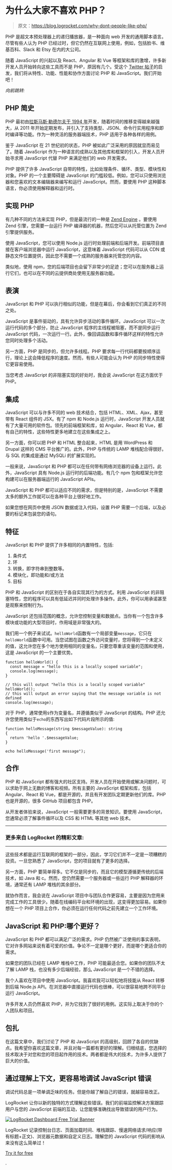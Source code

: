 # 为什么大家不喜欢 PHP？

> 原文：<https://blog.logrocket.com/why-dont-people-like-php/>

PHP 是超文本预处理器上的递归播放器，是一种面向 web 开发的通用脚本语言。尽管有些人认为 PHP 已经过时，但它仍然在互联网上使用，例如，包括脸书、维基百科、Slack 和 Etsy 在内的大公司。

随着 JavaScript 的兴起以及 React、Angular 和 Vue 等框架和库的激增，许多新开发人员开始转向这些工具而不是 PHP，原因有几个。受这个 [Twitter 帖子](https://twitter.com/wesbos/status/1442509273305690114)的启发，我们将从特性、功能、性能和协作方面讨论 PHP 和 JavaScript。我们开始吧！

*向前跳转:*

## PHP 简史

PHP 最初由[拉斯马斯·勒德尔夫于 1994 年](https://en.wikipedia.org/wiki/Rasmus_Lerdorf)开发，随着时间的推移变得越来越强大，从 2011 年开始定期发布，并引入了支持类型、JSON、命令行实用程序和即时编译等功能。作为一种灵活的服务器端技术，PHP 适用于各种各样的用例。

鉴于 JavaScript 在 21 世纪初的状态，PHP 被如此广泛采用的原因就显而易见了。随着 JavaScript 作为一种语言的成熟以及其他库和框架的引入，开发人员开始寻求用 JavaScript 代替 PHP 来满足他们的 web 开发需求。

PHP 提供了许多 JavaScript 自带的特性，比如处理条件、循环、类型、模块性和对象。PHP 的一个主要障碍是 JavaScript 的门槛较低。例如，您可以只使用浏览器和您喜欢的文本编辑器来编写和运行 JavaScript。然而，要使用 PHP 这种脚本语言，你必须使用解释器和运行时。

## 实现 PHP

有几种不同的方法来实现 PHP，但是最流行的一种是 [Zend Engine](https://en.wikipedia.org/wiki/Zend_Engine) 。要使用 Zend 引擎，您需要一台运行 PHP 编译器的机器，然后您可以从托管位置为 Zend 引擎提供服务。

使用 JavaScript，您可以使用 Node.js 运行时处理前端和后端开发。前端项目直接在客户端浏览器中运行 JavaScript，这意味着 JavaScript 代码可以从 CDN 或静态文件位置提供，因此您不需要一个成熟的服务器来托管您的内容。

类似地，使用 npm，您的后端项目也会留下非常少的足迹；您可以在服务器上运行它们，也可以在不同的云提供商处使用无服务器功能。

## 表演

JavaScript 和 PHP 可以执行相似的功能，但是在幕后，你会看到它们真正的不同之处。

JavaScript 是事件驱动的，具有允许异步活动的事件循环。JavaScript 可以一次运行代码的多个部分，防止 JavaScript 程序的主线程被阻塞，而不是同步运行 JavaScript 代码，一次运行一行。此外，像回调函数和事件循环这样的特性允许您同时处理多个活动。

另一方面，PHP 是同步的，但允许多线程。PHP 要求每一行代码都要按顺序运行，理论上这会降低程序的速度。然而，有些人可能会认为 PHP 的同步特性使得它更容易使用。

当您考虑 JavaScript 的非阻塞实现的好处时，我会说 JavaScript 在这方面优于 PHP。

## 集成

JavaScript 可以与许多不同的 web 技术结合，包括 HTML、XML、Ajax，甚至带有 React 组件的 JSX。有了 npm 和 Node.js 运行时，JavaScript 开发人员就有了大量可用的软件包。领先的前端框架和库，如 Angular、React 和 Vue，都有自己的特性，这些特性更多地建立在这些集成之上。

另一方面，你可以把 PHP 和 HTML 整合起来，HTML 是用 WordPress 和 Drupal 这样的 CMS 平台推广的。此外，PHP 与传统的 LAMP 堆栈配合得很好。与 SQL 的集成是通过 MySQLi 的扩展实现的。

一般来说，JavaScript 和 PHP 都可以在任何带有网络浏览器的设备上运行。此外，JavaScript 具有 Node.js 运行时的后端功能。有几个 npm 包和框架允许您构建可以在服务器端运行的 JavaScript APIs。

JavaScript 和 PHP 都可以适应不同的需求，但是特别的是，JavaScript 不需要太多的额外工作就可以在各种平台上很好地工作。

如果您想在网页中使用 JSON 数据或注入代码，设置 PHP 需要一个后端，以及必要的标记来包装您的语句。

## 特征

JavaScript 和 PHP 提供了许多相同的内置特性，包括:

1.  条件式
2.  环
3.  转换，即字符串到整数等。
4.  模块化，即功能和/或方法
5.  目标

PHP 和 JavaScript 的区别在于各自实现其行为的方式。利用 JavaScript 的非阻塞特性，您的程序可以具有低延迟并同时处理许多操作。此外，你可以用承诺甚至是观察来控制行为。

JavaScript 还包括范围的概念，允许您控制变量和数据点。当你有一个包含许多模块或功能的大型项目时，作用域是非常强大的。

我们用一个例子来试试。`helloWorld`函数有一个局部变量`message`，它只在`helloWorld`函数中可用。当您试图在函数之外访问变量时，您将得到一个未定义的值，这允许您在多个地方使用相同的变量名，只要您尊重该变量的范围和使用，这是 JavaScript 的一个主要优势。

```
function helloWorld() {
  const message = "hello this is a locally scoped variable";
  console.log(message);
}

// this will output "hello this is a locally scoped variable"
helloWorld();
// this will output an error saying that the message variable is not defined
console.log(message);

```

对于 PHP，通常使用`$`作为变量名，并遵循类似于 JavaScript 的结构。PHP 还允许您使用类似于`echo`的东西写出如下代码片段所示的值:

```
function helloMessage(string $messageValue): string
{
  return 'hello '.$messageValue;
}

echo helloMessage('first message");

```

## 合作

PHP 和 JavaScript 都有强大的社区支持。开发人员在开始使用或解决问题时，可以求助于网上无数的博客和视频。所有主要的 JavaScript 框架和库，包括 Angular、React 和 Vue，都是开源的，并且有开发团队定期更新他们的库。PHP 也是开源的，很多 GitHub 项目都包含 PHP。

从开发者体验来说，JavaScript 一般需要更多的背景知识。要使用 JavaScript，您通常必须了解事件循环以及 CSS 和 HTML 等其他 web 技术。

* * *

### 更多来自 LogRocket 的精彩文章:

* * *

这些技术都是运行互联网的框架的一部分，因此，学习它们并不一定是一项糟糕的投资。一旦您熟悉了 JavaScript，您的项目就有了更多的选择。

另一方面，PHP 要简单得多。它不仅是同步的，而且它的模型遵循更传统的后端技术，如 Java 和 c。然而，您仍然需要一个服务器或一些运行 PHP 解释器的环境，通常还有 LAMP 堆栈的其余部分。

就协作而言，我会说在 JavaScript 项目中与团队合作更容易，主要是因为您用来完成工作的工具很少。随着在线编码平台和环境的出现，这变得更加容易。如果你想在一个 PHP 项目上合作，你必须在运行任何代码之前先建立一个工作环境。

## JavaScript 和 PHP:哪个更好？

JavaScript 和 PHP 都可以满足广泛的需求。PHP 仍然被广泛使用的事实表明，它对许多网站来说有着可爱的价值。争论不一定是哪个更好，而是哪个更适合你的需求。

如果您的团队已经在 LAMP 堆栈中工作，PHP 可能最适合您。如果你的团队不太了解 LAMP 栈，也没有多少后端经验，那么 JavaScript 是一个不错的选择。

我个人喜欢在项目中使用 JavaScript。我喜欢我可以轻松地将技能从 React 转移到后端 Node.js API。在浏览器中直接运行代码也很棒，可以很容易地跨不同平台运行 JavaScript。

许多开发人员仍然喜欢 PHP，并为它找到了很好的用例。这实际上取决于你的个人团队和项目。

## 包扎

在这篇文章中，我们讨论了 PHP 和 JavaScript 的高级别，回顾了各自的优缺点。我希望你喜欢这篇文章，并且对每一篇都有更好的理解。归根结底，您选择的技术取决于对您和您的项目起作用的技术。两者都是伟大的技术，为许多人提供了巨大的价值。

## 通过理解上下文，更容易地调试 JavaScript 错误

调试代码总是一项单调乏味的任务。但是你越了解自己的错误，就越容易改正。

LogRocket 让你以新的独特的方式理解这些错误。我们的前端监控解决方案跟踪用户与您的 JavaScript 前端的互动，让您能够准确找出导致错误的用户行为。

[![LogRocket Dashboard Free Trial Banner](img/cbfed9be3defcb505e662574769a7636.png)](https://lp.logrocket.com/blg/javascript-signup)

LogRocket 记录控制台日志、页面加载时间、堆栈跟踪、慢速网络请求/响应(带有标题+正文)、浏览器元数据和自定义日志。理解您的 JavaScript 代码的影响从来没有这么简单过！

[Try it for free](https://lp.logrocket.com/blg/javascript-signup)

.